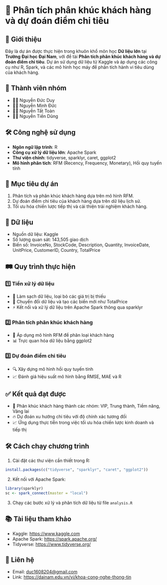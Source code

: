 # 🚀 Phân tích phân khúc khách hàng và dự đoán điểm chi tiêu

## 📌 Giới thiệu

Đây là dự án được thực hiện trong khuôn khổ môn học **Dữ liệu lớn** tại **Trường Đại học Đại Nam**, với đề tài **Phân tích phân khúc khách hàng và dự đoán điểm chi tiêu**. Dự án sử dụng dữ liệu từ Kaggle và áp dụng các công cụ như R, Spark, và các mô hình học máy để phân tích hành vi tiêu dùng của khách hàng.

## 👤 Thành viên nhóm

- 🧑‍💻 Nguyễn Đức Duy
- 🧑‍💻 Nguyễn Minh Đức
- 🧑‍💻 Nguyễn Tất Toàn
- 🧑‍💻 Nguyễn Tiến Dũng

## 🛠️ Công nghệ sử dụng

- **Ngôn ngữ lập trình**: R
- **Công cụ xử lý dữ liệu lớn**: Apache Spark
- **Thư viện chính**: tidyverse, sparklyr, caret, ggplot2
- **Mô hình phân tích**: RFM (Recency, Frequency, Monetary), Hồi quy tuyến tính

## 🎯 Mục tiêu dự án

1. Phân tích và phân khúc khách hàng dựa trên mô hình RFM.
2. Dự đoán điểm chi tiêu của khách hàng dựa trên dữ liệu lịch sử.
3. Tối ưu hóa chiến lược tiếp thị và cải thiện trải nghiệm khách hàng.

## 📂 Dữ liệu

- Nguồn dữ liệu: Kaggle
- Số lượng quan sát: 143,505 giao dịch
- Biến số: InvoiceNo, StockCode, Description, Quantity, InvoiceDate, UnitPrice, CustomerID, Country, TotalPrice

## 🛤️ Quy trình thực hiện

### 1️⃣ Tiền xử lý dữ liệu
- 🧹 Làm sạch dữ liệu, loại bỏ các giá trị bị thiếu
- 🔄 Chuyển đổi dữ liệu và tạo các biến mới như TotalPrice
- ⚡ Kết nối và xử lý dữ liệu trên Apache Spark thông qua sparklyr

### 2️⃣ Phân tích phân khúc khách hàng
- 🧐 Áp dụng mô hình RFM để phân loại khách hàng
- 📊 Trực quan hóa dữ liệu bằng ggplot2

### 3️⃣ Dự đoán điểm chi tiêu
- 🔍 Xây dựng mô hình hồi quy tuyến tính
- 📈 Đánh giá hiệu suất mô hình bằng RMSE, MAE và R

## ✅ Kết quả đạt được

- 🎯 Phân khúc khách hàng thành các nhóm: VIP, Trung thành, Tiềm năng, Vãng lai
- 🔥 Dự đoán xu hướng chi tiêu với độ chính xác tương đối
- 📈 Ứng dụng thực tiễn trong việc tối ưu hóa chiến lược kinh doanh và tiếp thị

## 🛠️ Cách chạy chương trình

1. Cài đặt các thư viện cần thiết trong R:

```R
install.packages(c("tidyverse", "sparklyr", "caret", "ggplot2"))
```

2. Kết nối với Apache Spark:

```R
library(sparklyr)
sc <- spark_connect(master = "local")
```

3. Chạy các bước xử lý và phân tích dữ liệu từ file `analysis.R`

## 📚 Tài liệu tham khảo

- Kaggle: https://www.kaggle.com
- Apache Spark: https://spark.apache.org/
- Tidyverse: https://www.tidyverse.org/

## 📧 Liên hệ

- Email: duc1608204@gmail.com
- Link: https://dainam.edu.vn/vi/khoa-cong-nghe-thong-tin
